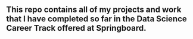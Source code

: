 ## This repo contains all of my projects and work that I have completed so far in the Data Science Career Track offered at Springboard. 
